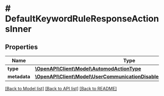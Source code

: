 # # DefaultKeywordRuleResponseActionsInner

## Properties

Name | Type | Description | Notes
------------ | ------------- | ------------- | -------------
**type** | [**\OpenAPI\Client\Model\AutomodActionType**](AutomodActionType.md) |  |
**metadata** | [**\OpenAPI\Client\Model\UserCommunicationDisabledActionMetadataResponse**](UserCommunicationDisabledActionMetadataResponse.md) |  |

[[Back to Model list]](../../README.md#models) [[Back to API list]](../../README.md#endpoints) [[Back to README]](../../README.md)
